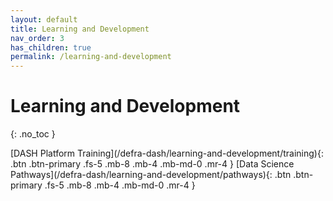 ```yaml
---
layout: default
title: Learning and Development
nav_order: 3
has_children: true
permalink: /learning-and-development
---
```


# Learning and Development
{: .no_toc }

<span class="fs-8">
[DASH Platform Training](/defra-dash/learning-and-development/training){: .btn .btn-primary .fs-5 .mb-8 .mb-4 .mb-md-0 .mr-4 }
</span>
<span class="fs-8">
[Data Science Pathways](/defra-dash/learning-and-development/pathways){: .btn .btn-primary .fs-5 .mb-8 .mb-4 .mb-md-0 .mr-4 }
</span>
